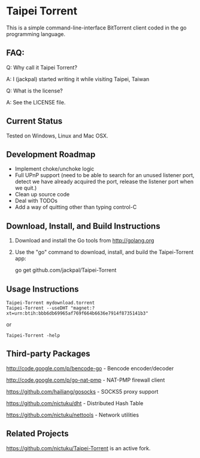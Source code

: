 Taipei Torrent
==============

This is a simple command-line-interface BitTorrent client coded in the go
programming language.

FAQ:
----

Q: Why call it Taipei Torrent?

A: I (jackpal) started writing it while visiting Taipei, Taiwan

Q: What is the license?

A: See the LICENSE file.

Current Status
--------------

Tested on Windows, Linux and Mac OSX.

Development Roadmap
-------------------

+  Implement choke/unchoke logic
+  Full UPnP support (need to be able to search for an unused listener port,
   detect we have already acquired the port,
   release the listener port when we quit.)
+  Clean up source code
+  Deal with TODOs
+  Add a way of quitting other than typing control-C

Download, Install, and Build Instructions
-----------------------------------------

1. Download and install the Go tools from http://golang.org

2. Use the "go" command to download, install, and build the Taipei-Torrent
app:

    go get github.com/jackpal/Taipei-Torrent

Usage Instructions
------------------

    Taipei-Torrent mydownload.torrent
    Taipei-Torrent --useDHT "magnet:?xt=urn:btih:bbb6db69965af769f664b6636e7914f8735141b3"

or

    Taipei-Torrent -help

Third-party Packages
--------------------

http://code.google.com/p/bencode-go - Bencode encoder/decoder

http://code.google.com/p/go-nat-pmp - NAT-PMP firewall client

https://github.com/hailiang/gosocks - SOCKS5 proxy support

https://github.com/nictuku/dht      - Distributed Hash Table

https://github.com/nictuku/nettools - Network utilities

Related Projects
----------------

https://github.com/nictuku/Taipei-Torrent is an active fork.

